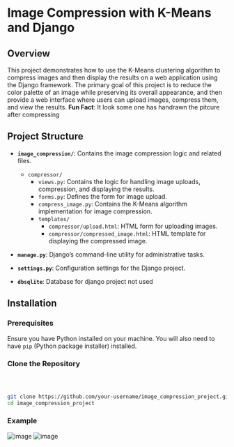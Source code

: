 # Image Compression with K-Means and Django

## Overview

This project demonstrates how to use the K-Means clustering algorithm to compress images and then display the results on a web application using the Django framework. The primary goal of this project is to reduce the color palette of an image while preserving its overall appearance, and then provide a web interface where users can upload images, compress them, and view the results.
**Fun Fact**: It look some one has handrawn the pitcure after compressing

## Project Structure

- **`image_compression/`**: Contains the image compression logic and related files.
  - `compressor/`
    - `views.py`: Contains the logic for handling image uploads, compression, and displaying the results.
    - `forms.py`: Defines the form for image upload.
    - `compress_image.py`: Contains the K-Means algorithm implementation for image compression.
    - `templates/`
      - `compressor/upload.html`: HTML form for uploading images.
      - `compressor/compressed_image.html`: HTML template for displaying the compressed image.



- **`manage.py`**: Django’s command-line utility for administrative tasks.

- **`settings.py`**: Configuration settings for the Django project.
- **`dbsqlite`**: Database for django project not used

## Installation

### Prerequisites

Ensure you have Python installed on your machine. You will also need to have `pip` (Python package installer) installed.



### Clone the Repository

```bash



git clone https://github.com/your-username/image_compression_project.git
cd image_compression_project

```

### Example
![image](https://github.com/user-attachments/assets/a5b7ac65-4ba9-4b5e-9374-15f81640bb58)   ![image](https://github.com/user-attachments/assets/5281a14d-4a99-4344-a1ad-177173fef3e0)
